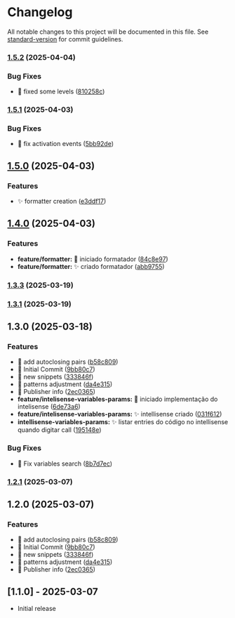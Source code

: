 # Changelog

All notable changes to this project will be documented in this file. See [standard-version](https://github.com/conventional-changelog/standard-version) for commit guidelines.

### [1.5.2](https://github.com/eliangelap/uniface-syntax-extension/compare/v1.5.1...v1.5.2) (2025-04-04)


### Bug Fixes

* 🐛 fixed some levels ([810258c](https://github.com/eliangelap/uniface-syntax-extension/commit/810258c2953cb6ffa1f6fecfbeb8414cf916eb2a))

### [1.5.1](https://github.com/eliangelap/uniface-syntax-extension/compare/v1.5.0...v1.5.1) (2025-04-03)


### Bug Fixes

* :bug: fix activation events ([5bb92de](https://github.com/eliangelap/uniface-syntax-extension/commit/5bb92defed8b50c2efcfebec7dee849698b64cb7))

## [1.5.0](https://github.com/eliangelap/uniface-syntax-extension/compare/v1.4.0...v1.5.0) (2025-04-03)


### Features

* :sparkles: formatter creation ([e3ddf17](https://github.com/eliangelap/uniface-syntax-extension/commit/e3ddf177194e063acff1051ca1463ba22f1f4c8e))

## [1.4.0](https://github.com/eliangelap/uniface-syntax-extension/compare/v1.3.3...v1.4.0) (2025-04-03)


### Features

* **feature/formatter:** :construction: iniciado formatador ([84c8e97](https://github.com/eliangelap/uniface-syntax-extension/commit/84c8e97763662ed0fbd2ad9fe73c0c294df281cc))
* **feature/formatter:** :sparkles: criado formatador ([abb9755](https://github.com/eliangelap/uniface-syntax-extension/commit/abb9755976db2768e1995096f9694078b0b68083))

### [1.3.3](https://github.com/eliangelap/uniface-syntax-extension/compare/v1.3.2...v1.3.3) (2025-03-19)

### [1.3.1](https://github.com/eliangelap/uniface-syntax-extension/compare/v1.3.0...v1.3.1) (2025-03-19)

## 1.3.0 (2025-03-18)


### Features

* 🎸 add autoclosing pairs ([b58c809](https://github.com/eliangelap/uniface-syntax-extension/commit/b58c809419b049b036494540ee82744adeb59583))
* 🎸 Initial Commit ([9bb80c7](https://github.com/eliangelap/uniface-syntax-extension/commit/9bb80c7eab753c55b7c863abfad07cb94ad71322))
* 🎸 new snippets ([333846f](https://github.com/eliangelap/uniface-syntax-extension/commit/333846f76224d29c7b2d38ec0f40a60221a89946))
* 🎸 patterns adjustment ([da4e315](https://github.com/eliangelap/uniface-syntax-extension/commit/da4e315505a55f6a821d6e2f737285479f3ad33a))
* 🎸 Publisher info ([2ec0365](https://github.com/eliangelap/uniface-syntax-extension/commit/2ec0365c2467546390a513565cd133b7711d63b4))
* **feature/intelisense-variables-params:** :construction: iniciado implementação do intelisense ([6de73a6](https://github.com/eliangelap/uniface-syntax-extension/commit/6de73a6f474aeb3ad0fccc9442276d96bacf3c72))
* **feature/intelisense-variables-params:** :sparkles: intellisense criado ([031f612](https://github.com/eliangelap/uniface-syntax-extension/commit/031f612a740f7b548f74b14c87b215a35f995d99))
* **intellisense-variables-params:** :sparkles: listar entries do código no intellisense quando digitar call ([195148e](https://github.com/eliangelap/uniface-syntax-extension/commit/195148ef9705a51ba03bb7b4a8248e1922ec6916))


### Bug Fixes

* 🐛 Fix variables search ([8b7d7ec](https://github.com/eliangelap/uniface-syntax-extension/commit/8b7d7ec31cb48360b8a5ef7c1eeb2c3b113c44ca))

### [1.2.1](https://github.com/eliangelap/uniface-syntax-extension/compare/v1.2.0...v1.2.1) (2025-03-07)

## 1.2.0 (2025-03-07)


### Features

* 🎸 add autoclosing pairs ([b58c809](https://github.com/eliangelap/uniface-syntax-extension/commit/b58c809419b049b036494540ee82744adeb59583))
* 🎸 Initial Commit ([9bb80c7](https://github.com/eliangelap/uniface-syntax-extension/commit/9bb80c7eab753c55b7c863abfad07cb94ad71322))
* 🎸 new snippets ([333846f](https://github.com/eliangelap/uniface-syntax-extension/commit/333846f76224d29c7b2d38ec0f40a60221a89946))
* 🎸 patterns adjustment ([da4e315](https://github.com/eliangelap/uniface-syntax-extension/commit/da4e315505a55f6a821d6e2f737285479f3ad33a))
* 🎸 Publisher info ([2ec0365](https://github.com/eliangelap/uniface-syntax-extension/commit/2ec0365c2467546390a513565cd133b7711d63b4))

## [1.1.0] - 2025-03-07

- Initial release